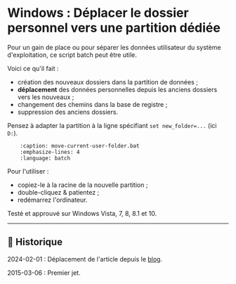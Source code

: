 # Windows : Déplacer le dossier personnel vers une partition dédiée

Pour un gain de place ou pour séparer les données utilisateur du système d'exploitation, ce script batch peut être utile.

Voici ce qu'il fait :

- création des nouveaux dossiers dans la partition de données ;
- **déplacement** des données personnelles depuis les anciens dossiers vers les nouveaux ;
- changement des chemins dans la base de registre ;
- suppression des anciens dossiers.

Pensez à adapter la partition à la ligne spécifiant `set new_folder=...` (ici `D:`).

```{literalinclude} snippets/windows-deplacer-le-dossier-personnel-vers-une-partition-dediee.bat
    :caption: move-current-user-folder.bat
    :emphasize-lines: 4
    :language: batch
```

Pour l'utiliser :

- copiez-le à la racine de la nouvelle partition ;
- double-cliquez & patientez ;
- redémarrez l'ordinateur.

Testé et approuvé sur Windows Vista, 7, 8, 8.1 et 10.

---

## 📜 Historique

2024-02-01
: Déplacement de l'article depuis le [blog](https://www.tiger-222.fr/?d=2015/03/06/10/49/14-windows-deplacer-le-dossier-personnel-vers-une-partition-dediee).

2015-03-06
: Premier jet.
